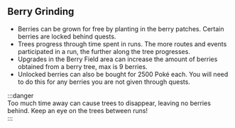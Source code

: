 ## Berry Grinding

- Berries can be grown for free by planting in the berry patches. Certain berries are locked behind quests.							
- Trees progress through time spent in runs. The more routes and events participated in a run, the further along the tree progresses.							
- Upgrades in the Berry Field area can increase the amount of berries obtained from a berry tree, max is 9 berries.							
- Unlocked berries can also be bought for 2500 Poké each. You will need to do this for any berries you are not given through quests.


:::danger						
Too much time away can cause trees to disappear, leaving no berries behind. Keep an eye on the trees between runs!							
:::